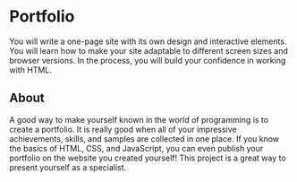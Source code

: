 # Portfolio
You will write a one-page site with its own design and interactive elements. You will learn how to make your site adaptable to different screen sizes and browser versions. In the process, you will build your confidence in working with HTML.

## About
A good way to make yourself known in the world of programming is to create a portfolio. It is really good when all of your impressive achievements, skills, and samples are collected in one place. If you know the basics of HTML, CSS, and JavaScript, you can even publish your portfolio on the website you created yourself! This project is a great way to present yourself as a specialist.
